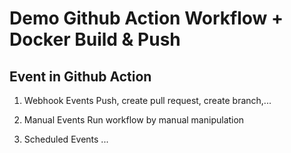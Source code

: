 # Demo Github Action Workflow + Docker Build & Push

## Event in Github Action

1. Webhook Events
   Push, create pull request, create branch,...

2. Manual Events
   Run workflow by manual manipulation

3. Scheduled Events
   ...
